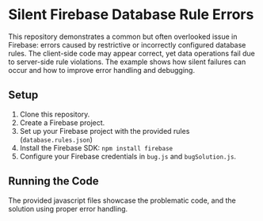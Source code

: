 # Silent Firebase Database Rule Errors
This repository demonstrates a common but often overlooked issue in Firebase: errors caused by restrictive or incorrectly configured database rules.  The client-side code may appear correct, yet data operations fail due to server-side rule violations.  The example shows how silent failures can occur and how to improve error handling and debugging.

## Setup
1. Clone this repository.
2. Create a Firebase project.
3. Set up your Firebase project with the provided rules (`database.rules.json`)
4. Install the Firebase SDK: `npm install firebase`
5. Configure your Firebase credentials in `bug.js` and `bugSolution.js`.

## Running the Code
The provided javascript files showcase the problematic code, and the solution using proper error handling.
